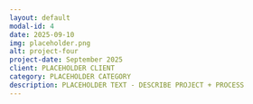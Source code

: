 ```yaml
---
layout: default
modal-id: 4
date: 2025-09-10
img: placeholder.png
alt: project-four
project-date: September 2025
client: PLACEHOLDER CLIENT
category: PLACEHOLDER CATEGORY
description: PLACEHOLDER TEXT - DESCRIBE PROJECT + PROCESS
---
```

